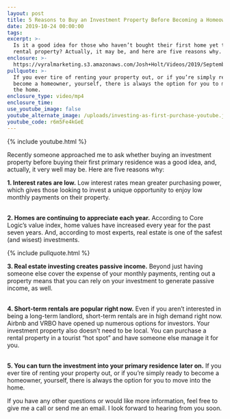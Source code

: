```yaml
---
layout: post
title: 5 Reasons to Buy an Investment Property Before Becoming a Homeowner
date: 2019-10-24 00:00:00
tags:
excerpt: >-
  Is it a good idea for those who haven’t bought their first home yet to buy a
  rental property? Actually, it may be, and here are five reasons why.
enclosure: >-
  https://vyralmarketing.s3.amazonaws.com/Josh+Holt/Videos/2019/September/5+Reasons+to+Buy+an+Investment+Property+Before+Becoming+a+Homeowner.mp4
pullquote: >-
  If you ever tire of renting your property out, or if you’re simply ready to
  become a homeowner, yourself, there is always the option for you to move into
  the home.
enclosure_type: video/mp4
enclosure_time:
use_youtube_image: false
youtube_alternate_image: /uploads/investing-as-first-purchase-youtube.jpg
youtube_code: r6m5Fe4kGeE
---
```


{% include youtube.html %}

Recently someone approached me to ask whether buying an investment property before buying their first primary residence was a good idea, and, actually, it very well may be. Here are five reasons why:&nbsp;

**1\. Interest rates are low.** Low interest rates mean greater purchasing power, which gives those looking to invest a unique opportunity to enjoy low monthly payments on their property.&nbsp;

<br>**2\. Homes are continuing to appreciate each year.** According to Core Logic’s value index, home values have increased every year for the past seven years. And, according to most experts, real estate is one of the safest (and wisest) investments.

{% include pullquote.html %}

**3\. Real estate investing creates passive income.** Beyond just having someone else cover the expense of your monthly payments, renting out a property means that you can rely on your investment to generate passive income, as well.&nbsp;

<br>**4\. Short-term rentals are popular right now.** Even if you aren’t interested in being a long-term landlord, short-term rentals are in high demand right now. Airbnb and VRBO have opened up numerous options for investors. Your investment property also doesn’t need to be local. You can purchase a rental property in a tourist “hot spot” and have someone else manage it for you.&nbsp;

<br>**5\. You can turn the investment into your primary residence later on.** If you ever tire of renting your property out, or if you’re simply ready to become a homeowner, yourself, there is always the option for you to move into the home.&nbsp;

If you have any other questions or would like more information, feel free to give me a call or send me an email. I look forward to hearing from you soon.